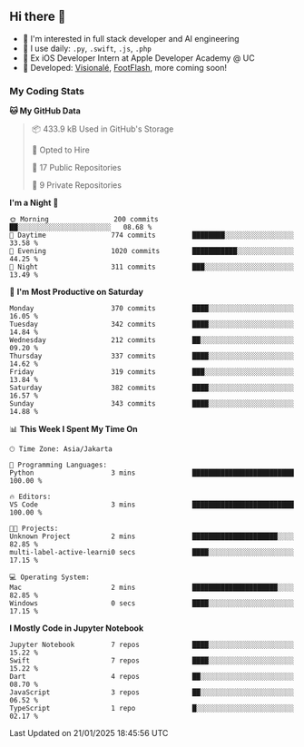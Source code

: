 ## Hi there 👋

- 🤖 I'm interested in full stack developer and AI engineering
- 🌱 I use daily: `.py`, `.swift`, `.js`, `.php`
- 🍎 Ex iOS Developer Intern at Apple Developer Academy @ UC
- 🔨 Developed: [Visionalé](https://apps.apple.com/id/app/visional%C3%A9/id6737191146), [FootFlash](https://apps.apple.com/id/app/footflash/id6550905078), more coming soon!

### My Coding Stats

<!--START_SECTION:waka-->
**🐱 My GitHub Data** 

> 📦 433.9 kB Used in GitHub's Storage 
 > 
> 💼 Opted to Hire
 > 
> 📜 17 Public Repositories 
 > 
> 🔑 9 Private Repositories 
 > 
**I'm a Night 🦉** 

```text
🌞 Morning                200 commits         ██░░░░░░░░░░░░░░░░░░░░░░░   08.68 % 
🌆 Daytime                774 commits         ████████░░░░░░░░░░░░░░░░░   33.58 % 
🌃 Evening                1020 commits        ███████████░░░░░░░░░░░░░░   44.25 % 
🌙 Night                  311 commits         ███░░░░░░░░░░░░░░░░░░░░░░   13.49 % 
```
📅 **I'm Most Productive on Saturday** 

```text
Monday                   370 commits         ████░░░░░░░░░░░░░░░░░░░░░   16.05 % 
Tuesday                  342 commits         ████░░░░░░░░░░░░░░░░░░░░░   14.84 % 
Wednesday                212 commits         ██░░░░░░░░░░░░░░░░░░░░░░░   09.20 % 
Thursday                 337 commits         ████░░░░░░░░░░░░░░░░░░░░░   14.62 % 
Friday                   319 commits         ███░░░░░░░░░░░░░░░░░░░░░░   13.84 % 
Saturday                 382 commits         ████░░░░░░░░░░░░░░░░░░░░░   16.57 % 
Sunday                   343 commits         ████░░░░░░░░░░░░░░░░░░░░░   14.88 % 
```


📊 **This Week I Spent My Time On** 

```text
🕑︎ Time Zone: Asia/Jakarta

💬 Programming Languages: 
Python                   3 mins              █████████████████████████   100.00 % 

🔥 Editors: 
VS Code                  3 mins              █████████████████████████   100.00 % 

🐱‍💻 Projects: 
Unknown Project          2 mins              █████████████████████░░░░   82.85 % 
multi-label-active-learni0 secs              ████░░░░░░░░░░░░░░░░░░░░░   17.15 % 

💻 Operating System: 
Mac                      2 mins              █████████████████████░░░░   82.85 % 
Windows                  0 secs              ████░░░░░░░░░░░░░░░░░░░░░   17.15 % 
```

**I Mostly Code in Jupyter Notebook** 

```text
Jupyter Notebook         7 repos             ████░░░░░░░░░░░░░░░░░░░░░   15.22 % 
Swift                    7 repos             ████░░░░░░░░░░░░░░░░░░░░░   15.22 % 
Dart                     4 repos             ██░░░░░░░░░░░░░░░░░░░░░░░   08.70 % 
JavaScript               3 repos             ██░░░░░░░░░░░░░░░░░░░░░░░   06.52 % 
TypeScript               1 repo              █░░░░░░░░░░░░░░░░░░░░░░░░   02.17 % 
```




 Last Updated on 21/01/2025 18:45:56 UTC
<!--END_SECTION:waka-->

<!--
**nico-samuelson/nico-samuelson** is a ✨ _special_ ✨ repository because its `README.md` (this file) appears on your GitHub profile.

Here are some ideas to get you started:

- 🔭 I’m currently working on ...
- 🌱 I’m currently learning ...
- 👯 I’m looking to collaborate on ...
- 🤔 I’m looking for help with ...
- 💬 Ask me about ...
- 📫 How to reach me: ...
- 😄 Pronouns: ...
- ⚡ Fun fact: ...
-->

